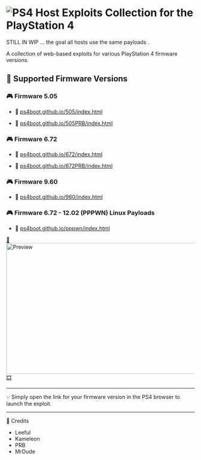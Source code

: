 # ![PS4](https://img.shields.io/badge/-PS4-003791?style=flat&logo=PlayStation)  Host Exploits Collection for the PlayStation 4

STILL IN WIP ... the goal  all hosts use the same payloads .  


A collection of web-based exploits for various PlayStation 4 firmware versions.

## 📌 Supported Firmware Versions

### 🎮 Firmware 5.05
- 🔗 [ps4boot.github.io/505/index.html](https://ps4boot.github.io/505/index.html)

- 🔗 [ps4boot.github.io/505PRB/index.html](https://ps4boot.github.io/505PRB/index.html)

### 🎮 Firmware 6.72
- 🔗 [ps4boot.github.io/672/index.html](https://ps4boot.github.io/672/index.html)

- 🔗 [ps4boot.github.io/672PRB/index.html](https://ps4boot.github.io/672PRB/index.html)


### 🎮 Firmware 9.60
- 🔗 [ps4boot.github.io/960/index.html](https://ps4boot.github.io/960/index.html)

### 🎮 Firmware 6.72 - 12.02 (PPPWN) Linux Payloads
- 🔗 [ps4boot.github.io/pppwn/index.html](https://ps4boot.github.io/pppwn/index.html)

<a href="https://github.com/user-attachments/assets/5e0fac0f-f285-430b-ad2a-d23fdd74a7cd">
  🎥<img src="" width="600" height="350" alt="Preview" /> 🎞️
</a>

---





💡 Simply open the link for your firmware version in the PS4 browser to launch the exploit.

---

📌 Credits
- Leeful
- Kameleon
- PRB
- MrDude
